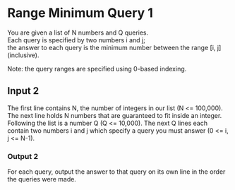 <h1>Range Minimum Query 1</h1>
<p>You are given a list of N numbers and Q queries. <br>Each query is specified by two numbers i and j;<br> the answer to each query is the minimum number between the range [i, j] (inclusive).<br>


Note: the query ranges are specified using 0-based indexing.</p>

<h2>Input 2</h2>
The first line contains N, the number of integers in our list (N <= 100,000). The next line holds N numbers that are guaranteed to fit inside an integer. Following the list is a number Q (Q <= 10,000). The next Q lines each contain two numbers i and j which specify a query you must answer (0 <= i, j <= N-1).

<h3>Output 2</h3>
For each query, output the answer to that query on its own line in the order the queries were made.

